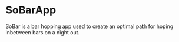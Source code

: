 # SoBarApp
SoBar is a bar hopping app used to create an optimal path for hoping inbetween bars on a night out.
